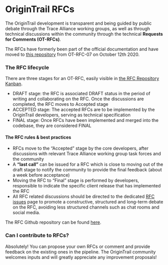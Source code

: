 # OriginTrail RFCs

The OriginTrail development is transparent and being guided by public debate through the Trace Alliance working groups, as well as through technical discussions within the community through the technical **Requests for Comments (OT-RFCs)**.&#x20;

The RFCs have formerly been part of the official documentation and have moved to [this repository](https://github.com/OriginTrail/OT-RFC-repository) from OT-RFC-07 on October 12th 2020.

### The RFC lifecycle

There are three stages for an OT-RFC, easily visible in [the RFC Repository Kanban](https://github.com/OriginTrail/OT-RFC-repository/projects/1).

* DRAFT stage: the RFC is associated DRAFT status in the period of writing and collaborating on the RFC. Once the discussions are completed, the RFC moves to Accepted stage
* ACCEPTED stage: The accepted RFCs are to be implemented by the OriginTrail developers, serving as technical specification
* FINAL stage: Once RFCs have been implemented and merged into the codebase, they are considered FINAL

#### The RFC rules & best practices

* RFCs move to the “Accepted” stage by the core developers, after discussions with relevant Trace Alliance working group task forces and the community
* A **“last call”** can be issued for a RFC which is close to moving out of the draft stage to notify the community to provide the final feedback (about a week before acceptance)&#x20;
* Moving the RFC to “Final” stage is performed by developers, responsible to indicate the specific client release that has implemented the RFC
* All RFC related discussions should be directed to the dedicated [RFC issues](https://github.com/OriginTrail/OT-RFC-repository/issues) page to promote a constructive, structured and long-term debate on the RFC, avoiding less structured channels such as chat rooms and social media.

The RFC Github repository can be found [here](https://github.com/OriginTrail/OT-RFC-repository).

### Can I contribute to RFCs?

Absolutely! You can propose your own RFCs or comment and provide feedback on the existing ones in the pipeline. The OriginTrail community welcomes inputs and will greatly appreciate any improvement proposals!
